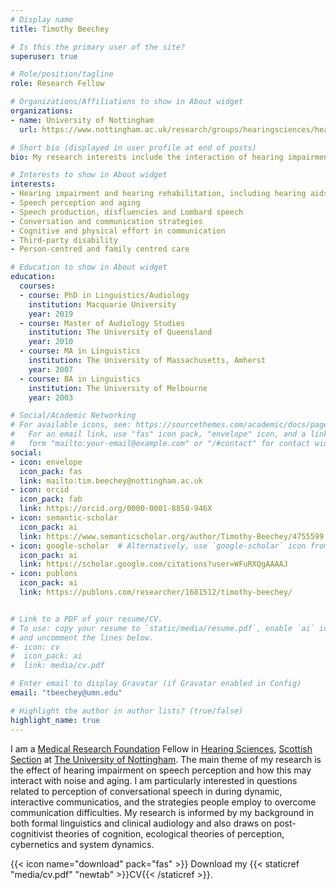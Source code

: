 ```yaml
---
# Display name
title: Timothy Beechey

# Is this the primary user of the site?
superuser: true

# Role/position/tagline
role: Research Fellow

# Organizations/Affiliations to show in About widget
organizations:
- name: University of Nottingham
  url: https://www.nottingham.ac.uk/research/groups/hearingsciences/hearing-sciences-scottish-section.aspx

# Short bio (displayed in user profile at end of posts)
bio: My research interests include the interaction of hearing impairment and speech perception, especially in relation to interactive communication.

# Interests to show in About widget
interests:
- Hearing impairment and hearing rehabilitation, including hearing aids and cochlear implants
- Speech perception and aging
- Speech production, disfluencies and Lombard speech
- Conversation and communication strategies
- Cognitive and physical effort in communication
- Third-party disability
- Person-centred and family centred care

# Education to show in About widget
education:
  courses:
  - course: PhD in Linguistics/Audiology
    institution: Macquarie University
    year: 2019
  - course: Master of Audiology Studies
    institution: The University of Queensland
    year: 2010
  - course: MA in Linguistics
    institution: The University of Massachusetts, Amherst
    year: 2007
  - course: BA in Linguistics
    institution: The University of Melbourne
    year: 2003

# Social/Academic Networking
# For available icons, see: https://sourcethemes.com/academic/docs/page-builder/#icons
#   For an email link, use "fas" icon pack, "envelope" icon, and a link in the
#   form "mailto:your-email@example.com" or "/#contact" for contact widget.
social:
- icon: envelope
  icon_pack: fas
  link: mailto:tim.beechey@nottingham.ac.uk
- icon: orcid
  icon_pack: fab
  link: https://orcid.org/0000-0001-8858-946X
- icon: semantic-scholar
  icon_pack: ai
  link: https://www.semanticscholar.org/author/Timothy-Beechey/4755599
- icon: google-scholar  # Alternatively, use `google-scholar` icon from `ai` icon pack
  icon_pack: ai
  link: https://scholar.google.com/citations?user=WFuRXQgAAAAJ
- icon: publons
  icon_pack: ai
  link: https://publons.com/researcher/1681512/timothy-beechey/


# Link to a PDF of your resume/CV.
# To use: copy your resume to `static/media/resume.pdf`, enable `ai` icons in `params.toml`, 
# and uncomment the lines below.
#- icon: cv
#  icon_pack: ai
#  link: media/cv.pdf

# Enter email to display Gravatar (if Gravatar enabled in Config)
email: "tbeechey@umn.edu"

# Highlight the author in author lists? (true/false)
highlight_name: true
---
```


I am a [Medical Research Foundation](https://www.medicalresearchfoundation.org.uk/news/improving-the-lives-of-people-with-hearing-loss-or-tinnitus) Fellow in [Hearing Sciences](https://www.nottingham.ac.uk/research/groups/hearingsciences/index.aspx), [Scottish Section](https://www.nottingham.ac.uk/research/groups/hearingsciences/hearing-sciences-scottish-section.aspx) at [The University of Nottingham](https://www.nottingham.ac.uk/). The main theme of my research is the effect of hearing impairment on speech perception and how this may interact with noise and aging. I am particularly interested in questions related to perception of conversational speech in during dynamic, interactive communicatios, and the strategies people employ to overcome communication difficulties. My research is informed by my background in both formal linguistics and clinical audiology and also draws on post-cognitivist theories of cognition, ecological theories of perception, cybernetics and system dynamics.



{{< icon name="download" pack="fas" >}} Download my {{< staticref "media/cv.pdf" "newtab" >}}CV{{< /staticref >}}.

